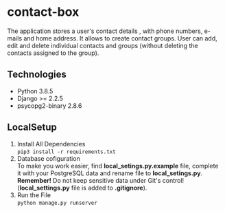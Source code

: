 # contact-box
The application stores a user's contact details , with phone numbers, e-mails and home address. It allows to create contact groups. User can add, edit and delete individual contacts and groups (without deleting the contacts assigned to the group).

## Technologies
* Python 3.8.5
* Django >= 2.2.5
* psycopg2-binary 2.8.6

## LocalSetup
1) Install All Dependencies  
`pip3 install -r requirements.txt`
2) Database cofiguration  
To make you work easier, find **local_setings.py.example** file, complete it 
with your PostgreSQL data and rename file to **local_setings.py**.  
**Remember!** Do not keep sensitive data under Git's control! (**local_settings.py** file is added to **.gitignore**).   
3) Run the File  
`python manage.py runserver`
